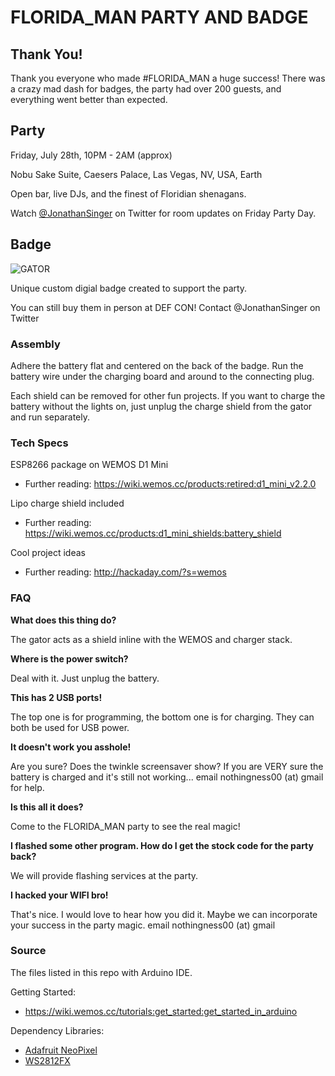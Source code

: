 # FLORIDA_MAN PARTY AND BADGE
## Thank You!
Thank you everyone who made #FLORIDA_MAN a huge success! There was a crazy mad dash for badges, the party had over 200 guests, and everything went better than expected.

## Party
Friday, July 28th, 10PM - 2AM (approx)

Nobu Sake Suite, Caesers Palace, Las Vegas, NV, USA, Earth

Open bar, live DJs, and the finest of Floridian shenagans.

Watch [@JonathanSinger](https://twitter.com/@JonathanSinger) on Twitter for room updates on Friday Party Day.
## Badge
![GATOR](http://i.imgur.com/aT9xAGH.gif)

Unique custom digial badge created to support the party.

You can still buy them in person at DEF CON! Contact @JonathanSinger on Twitter

### Assembly
Adhere the battery flat and centered on the back of the badge. Run the battery wire under the charging board and around to the connecting plug.

Each shield can be removed for other fun projects. If you want to charge the battery without the lights on, just unplug the charge shield from the gator and run separately.

### Tech Specs
ESP8266 package on WEMOS D1 Mini

* Further reading: https://wiki.wemos.cc/products:retired:d1_mini_v2.2.0

Lipo charge shield included

* Further reading: https://wiki.wemos.cc/products:d1_mini_shields:battery_shield

Cool project ideas

* Further reading: http://hackaday.com/?s=wemos
### FAQ
**What does this thing do?**

The gator acts as a shield inline with the WEMOS and charger stack.

**Where is the power switch?**

Deal with it. Just unplug the battery.

**This has 2 USB ports!**

The top one is for programming, the bottom one is for charging. They can both be used for USB power.

**It doesn't work you asshole!**

Are you sure? Does the twinkle screensaver show? If you are VERY sure the battery is charged and it's still not working... email nothingness00 (at) gmail for help.

**Is this all it does?**

Come to the FLORIDA_MAN party to see the real magic!

**I flashed some other program. How do I get the stock code for the party back?**

We will provide flashing services at the party.

**I hacked your WIFI bro!**

That's nice. I would love to hear how you did it. Maybe we can incorporate your success in the party magic. email nothingness00 (at) gmail
### Source
The files listed in this repo with Arduino IDE.

Getting Started:
* https://wiki.wemos.cc/tutorials:get_started:get_started_in_arduino

Dependency Libraries:
* [Adafruit NeoPixel](https://github.com/adafruit/Adafruit_NeoPixel)
* [WS2812FX](https://github.com/kitesurfer1404/WS2812FX)
